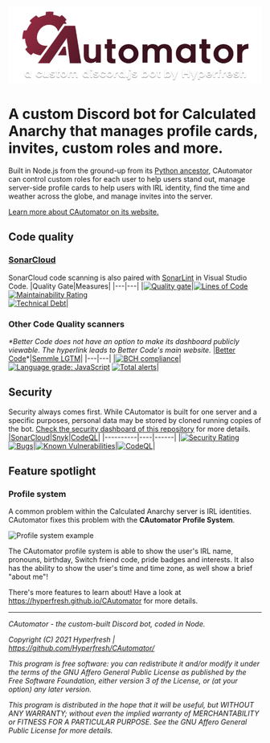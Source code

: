 ![CAutomator logo](./resources/logo.png)
# A custom Discord bot for Calculated Anarchy that manages profile cards, invites, custom roles and more.
Built in Node.js from the ground-up from its [Python ancestor](https://github.com/hyperfresh/CAutomator-Legacy), CAutomator can control custom roles for each user to help users stand out, manage server-side profile cards to help users with IRL identity, find the time and weather across the globe, and manage invites into the server.

[Learn more about CAutomator on its website.](https://hyperfresh.github.io/CAutomator)



## Code quality
### [SonarCloud](https://sonarcloud.io/dashboard?id=Hyperfresh_CAutomator)
SonarCloud code scanning is also paired with [SonarLint](https://sonarlint.org) in Visual Studio Code.
|Quality Gate|Measures|
|---|---|
|[![Quality gate](https://sonarcloud.io/api/project_badges/quality_gate?project=Hyperfresh_CAutomator)](https://sonarcloud.io/dashboard?id=Hyperfresh_CAutomator)|[![Lines of Code](https://sonarcloud.io/api/project_badges/measure?project=Hyperfresh_CAutomator&metric=ncloc)](https://sonarcloud.io/dashboard?id=Hyperfresh_CAutomator)<br>[![Maintainability Rating](https://sonarcloud.io/api/project_badges/measure?project=Hyperfresh_CAutomator&metric=sqale_rating)](https://sonarcloud.io/dashboard?id=Hyperfresh_CAutomator)<br>[![Technical Debt](https://sonarcloud.io/api/project_badges/measure?project=Hyperfresh_CAutomator&metric=sqale_index)](https://sonarcloud.io/dashboard?id=Hyperfresh_CAutomator)|

### Other Code Quality scanners
*\*Better Code does not have an option to make its dashboard publicly viewable. The hyperlink leads to Better Code's main website.*
|[Better Code](https://bettercodehub.com/)\*|[Semmle LGTM](https://lgtm.com/projects/g/Hyperfresh/CAutomator/)|
|---|---|
|[![BCH compliance](https://bettercodehub.com/edge/badge/Hyperfresh/CAutomator?branch=master)](https://bettercodehub.com/)|[![Language grade: JavaScript](https://img.shields.io/lgtm/grade/javascript/g/Hyperfresh/CAutomator.svg?logo=lgtm&logoWidth=18)](https://lgtm.com/projects/g/Hyperfresh/CAutomator/context:javascript) [![Total alerts](https://img.shields.io/lgtm/alerts/g/Hyperfresh/CAutomator.svg?logo=lgtm&logoWidth=18)](https://lgtm.com/projects/g/Hyperfresh/CAutomator/alerts/)|

## Security
Security always comes first. While CAutomator is built for one server and a specific purposes, personal data may be stored by cloned running copies of the bot. [Check the security dashboard of this repository](https://github.com/Hyperfresh/CAutomator/security) for more details.
|[SonarCloud](https://sonarcloud.io/dashboard?id=Hyperfresh_CAutomator)|[Snyk](https://snyk.io/test/github/Hyperfresh/CAutomator)|[CodeQL](https://github.com/Hyperfresh/CAutomator/actions/workflows/codeql-analysis.yml)|
|----------|----|------|
|[![Security Rating](https://sonarcloud.io/api/project_badges/measure?project=Hyperfresh_CAutomator&metric=security_rating)](https://sonarcloud.io/dashboard?id=Hyperfresh_CAutomator) [![Bugs](https://sonarcloud.io/api/project_badges/measure?project=Hyperfresh_CAutomator&metric=bugs)](https://sonarcloud.io/dashboard?id=Hyperfresh_CAutomator)|[![Known Vulnerabilities](https://snyk.io/test/github/Hyperfresh/CAutomator/badge.svg)](https://snyk.io/test/github/Hyperfresh/CAutomator)|[![CodeQL](https://github.com/Hyperfresh/CAutomator/actions/workflows/codeql-analysis.yml/badge.svg)](https://github.com/Hyperfresh/CAutomator/actions/workflows/codeql-analysis.yml)|



## Feature spotlight
### Profile system
A common problem within the Calculated Anarchy server is IRL identities. CAutomator fixes this problem with the **CAutomator Profile System**.

![Profile system example](https://media.discordapp.net/attachments/822673098637574184/823117284741611550/unknown.png?width=346&height=585)

The CAutomator profile system is able to show the user's IRL name, pronouns, birthday, Switch friend code, pride badges and interests. It also has the ability to show the user's time and time zone, as well show a brief "about me"!

There's more features to learn about! Have a look at https://hyperfresh.github.io/CAutomator for more details.

---

*CAutomator - the custom-built Discord bot, coded in Node.*

*Copyright (C) 2021 Hyperfresh | https://github.com/Hyperfresh/CAutomator/*

*This program is free software: you can redistribute it and/or modify
it under the terms of the GNU Affero General Public License as published by
the Free Software Foundation, either version 3 of the License, or
(at your option) any later version.*

*This program is distributed in the hope that it will be useful,
but WITHOUT ANY WARRANTY; without even the implied warranty of
MERCHANTABILITY or FITNESS FOR A PARTICULAR PURPOSE.  See the
GNU Affero General Public License for more details.*

